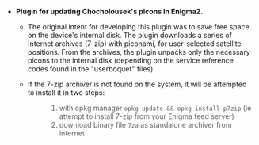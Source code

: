 
+ **Plugin for updating Chocholousek's picons in Enigma2.**

    - The original intent for developing this plugin was to save free space on the device's internal disk. The plugin downloads a series of Internet archives (7-zip) with piconami, for user-selected satellite positions. From the archives, the plugin unpacks only the necessary picons to the internal disk (depending on the service reference codes found in the "userboquet" files).

    - If the 7-zip archiver is not found on the system, it will be attempted to install it in two steps:
      >   1. with opkg manager `opkg update && opkg install p7zip` (ie attempt to install 7-zip from your Enigma feed server)
      >   2. download binary file `7za` as standalone archiver from internet

